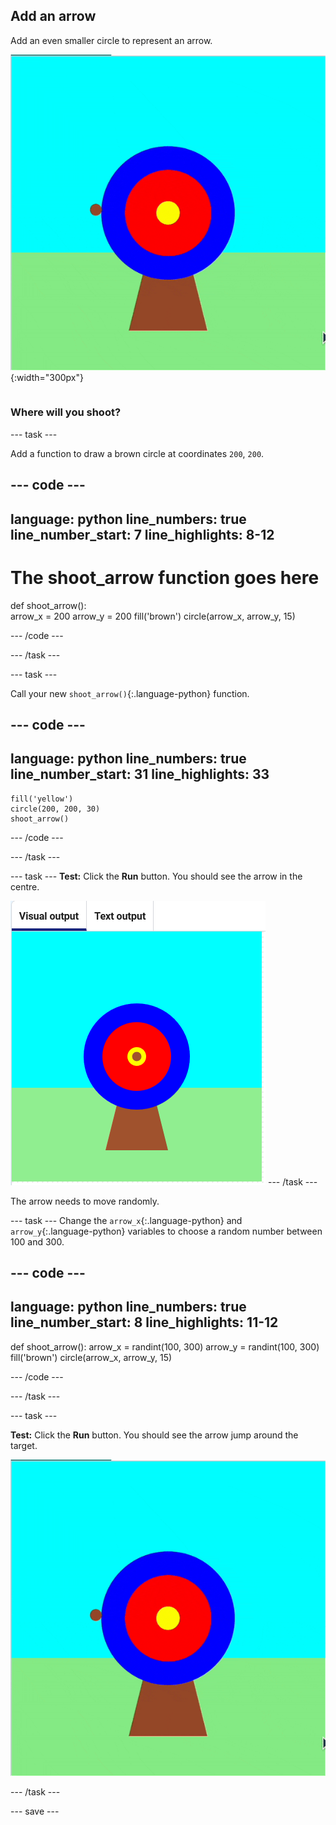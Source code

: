 ## Add an arrow

<div style="display: flex; flex-wrap: wrap">
<div style="flex-basis: 200px; flex-grow: 1; margin-right: 15px;">
Add an even smaller circle to represent an arrow.
</div>
<div>

![The target, with a brown circle arrow appearing in a variety of positions.](images/fire_arrow.gif){:width="300px"}

</div>
</div>

### Where will you shoot?

--- task ---

Add a function to draw a brown circle at coordinates `200`, `200`. 

--- code ---
---
language: python
line_numbers: true
line_number_start: 7
line_highlights: 8-12
---
# The shoot_arrow function goes here    
def shoot_arrow():   
    arrow_x = 200
    arrow_y = 200
    fill('brown')
    circle(arrow_x, arrow_y, 15)

--- /code ---

--- /task ---

--- task ---

Call your new `shoot_arrow()`{:.language-python}  function. 

--- code ---
---
language: python
line_numbers: true
line_number_start: 31
line_highlights: 33
---
    fill('yellow')      
    circle(200, 200, 30)  
    shoot_arrow()

--- /code ---

--- /task ---

--- task ---
**Test:** Click the **Run** button. You should see the arrow in the centre.

![a brown arrow circle in the centre of the target](images/arrow-centre.png)
--- /task ---

The arrow needs to move randomly.

--- task --- 
Change the `arrow_x`{:.language-python} and `arrow_y`{:.language-python} variables to choose a random number between 100 and 300.

--- code ---
---
language: python
line_numbers: true
line_number_start: 8
line_highlights: 11-12
---
def shoot_arrow():
    arrow_x = randint(100, 300)
    arrow_y = randint(100, 300)
    fill('brown')
    circle(arrow_x, arrow_y, 15)

--- /code ---

--- /task ---


--- task ---


**Test:** Click the **Run** button. You should see the arrow jump around the target.

![An animation of target with a brown circle arrow appearing in a variety of positions.](images/fire_arrow.gif)

--- /task ---

--- save ---
